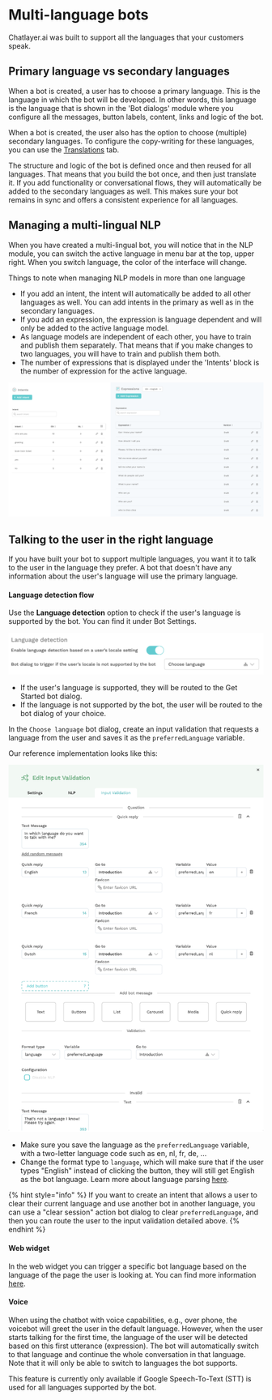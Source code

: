 # Multi-language bots

Chatlayer.ai was built to support all the languages that your customers speak.

## Primary language vs secondary languages

When a bot is created, a user has to choose a primary language. This is the language in which the bot will be developed. In other words, this language is the language that is shown in the 'Bot dialogs' module where you configure all the messages, button labels, content, links and logic of the bot.

When a bot is created, the user also has the option to choose \(multiple\) secondary languages. To configure the copy-writing for these languages, you can use the [Translations](../bot-answers/dialog-state/translations.md) tab. 

The structure and logic of the bot is defined once and then reused for all languages. That means that you build the bot once, and then just translate it. If you add functionality or conversational flows, they will automatically be added to the secondary languages as well. This makes sure your bot remains in sync and offers a consistent experience for all languages.

## Managing a multi-lingual NLP

When you have created a multi-lingual bot, you will notice that in the NLP module, you can switch the active language in menu bar at the top, upper right. When you switch language, the color of the interface will change.

Things to note when managing NLP models in more than one language

* If you add an intent, the intent will automatically be added to all other languages as well. You can add intents in the primary as well as in the secondary languages. 
* If you add an expression, the expression is language dependent and will only be added to the active language model.
* As language models are independent of each other, you have to train and publish them separately. That means that if you make changes to two languages, you will have to train and publish them both. 
* The number of expressions that is displayed under the 'Intents' block is the number of expression for the active language.

![](../.gitbook/assets/image%20%28242%29.png)

## Talking to the user in the right language

If you have built your bot to support multiple languages, you want it to talk to the user in the language they prefer. A bot that doesn't have any information about the user's language will use the primary language.

#### Language detection flow

Use the **Language detection** option to check if the user's language is supported by the bot. You can find it under Bot Settings.

![](../.gitbook/assets/image%20%28244%29.png)

* If the user's language is supported, they will be routed to the Get Started bot dialog.
* If the language is not supported by the bot, the user will be routed to the bot dialog of your choice.

In the `Choose language` bot dialog, create an input validation that requests a language from the user and saves it as the `preferredLanguage` variable.

Our reference implementation looks like this:

![](../.gitbook/assets/image%20%28221%29.png)

* Make sure you save the language as the `preferredLanguage` variable, with a two-letter language code such as en, nl, fr, de, ...
* Change the format type to `language`, which will make sure that if the user types "English" instead of clicking the button, they will still get English as the bot language. Learn more about language parsing [here](../bot-answers/dialog-state/user-input-bot-dialog.md#language).

{% hint style="info" %}
If you want to create an intent that allows a user to clear their current language and use another bot in another language, you can use a "clear session" action bot dialog to clear `preferredLanguage`, and then you can route the user to the input validation detailed above.
{% endhint %}

#### Web widget

In the web widget you can trigger a specific bot language based on the language of the page the user is looking at. You can find more information [here](../channels/webwidget.md#default-locale).

#### Voice

When using the chatbot with voice capabilities, e.g., over phone, the voicebot will greet the user in the default language. However, when the user starts talking for the first time, the language of the user will be detected based on this first utterance \(expression\). The bot will automatically switch to that language and continue the whole conversation in that language.  Note that it will only be able to switch to languages the bot supports. 

This feature is currently only available if Google Speech-To-Text \(STT\) is used for all languages supported by the bot. 

